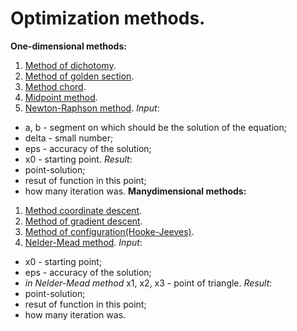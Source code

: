 Optimization methods.
=====================
**One-dimensional methods:**
1. [Method of dichotomy](https://www.encyclopediaofmath.org/index.php/Dichotomy_method).
2. [Method of golden section](https://en.wikipedia.org/wiki/Golden-section_search).
3. [Method chord](http://egyankosh.ac.in/bitstream/123456789/18067/1/Unit-3.pdf).
4. [Midpoint method](https://en.wikipedia.org/wiki/Midpoint_method).
5. [Newton-Raphson method](http://butler.cc.tut.fi/~piche/numa/lecture0506.pdf).
*Input*: 
- a, b - segment on which should be the solution of the equation;
- delta - small number;
- eps - accuracy of the solution;
- x0 - starting point.
*Result*:
- point-solution;
- resut of function in this point;
- how many iteration was.
**Manydimensional methods:**
1. [Method coordinate descent](https://en.wikipedia.org/wiki/Coordinate_descent).
2. [Method of gradient descent](https://en.wikipedia.org/wiki/Gradient_descent).
3. [Method of configuration(Hooke-Jeeves)](https://www.researchgate.net/publication/266053442_Application_of_Hooke_Jeeves_Algorithm_in_Optimizing_Fusion_Zone_Grain_Size_and_Hardness_of_Pulsed_Current_Micro_Plasma_Arc_Welded_AISI_304L_Sheets).
4. [Nelder-Mead method](https://en.wikipedia.org/wiki/Nelder%E2%80%93Mead_method).
*Input*: 
- x0 - starting point;
- eps - accuracy of the solution;
- *in Nelder-Mead method* x1, x2, x3 - point of triangle.
*Result*:
- point-solution;
- resut of function in this point;
- how many iteration was.
